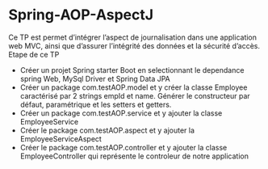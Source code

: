 # Spring-AOP-AspectJ
Ce TP est permet d’intégrer l’aspect de journalisation dans une application web MVC, ainsi que d’assurer l’intégrité des données et la sécurité d’accès.
Etape de ce TP
- Créer un projet Spring starter Boot en selectionnant le dependance spring Web, MySql Driver et Spring Data JPA
- Créer un package com.testAOP.model et y créer la classe Employee caractérisé par 2 strings empId et name. Générer le constructeur par défaut, paramétrique et les setters et getters.
- Créer un package com.testAOP.service et y ajouter la classe EmployeeService
- Créer le package com.testAOP.aspect et y ajouter la EmployeeServiceAspect
- Créer le package com.testAOP.controller et y ajouter la classe EmployeeController qui représente le controleur de notre application

